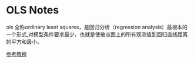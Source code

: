 # OLS Notes

ols 全称ordinary least squares，是回归分析（regression analysis）最根本的一个形式,对模型条件要求最少，也就是使散点图上的所有观测值到回归直线距离的平方和最小。

[参考教程](https://www.csdn.net/tags/MtTaAgwsOTk4MTAtYmxvZwO0O0OO0O0O.html)